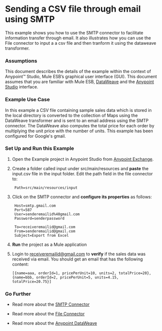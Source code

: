 # Sending a CSV file through email using SMTP


This example shows you how to use the SMTP connector to facilitate information transfer through email. It also illustrates how you can use the File connector to input a a csv file and then tranform it using the dataweave transformer.

### Assumptions

This document describes the details of the example within the context of Anypoint™ Studio, Mule ESB’s graphical user interface (GUI). This document assumes that you are familiar with Mule ESB, [DataWeave](https://developer.mulesoft.com/docs/display/current/DataWeave+Reference+Documentation) and the [Anypoint Studio](http://www.mulesoft.org/documentation/display/current/Anypoint+Studio+Essentials) interface. 

### Example Use Case

In this example a CSV file containing sample sales data which is stored in the local directory is converted to the collection of Maps using the DataWeave transformer and is sent to an email address using the SMTP connector. The DataWeave also computes the total price for each order by multiplying the unit price with the number of units. This example has been configured for Google's gmail.

### Set Up and Run this Example

1. Open the Example project in Anypoint Studio from [Anypoint Exchange](http://www.mulesoft.org/documentation/display/current/Anypoint+Exchange).

2. Create a folder called input under src/main/resources and **paste** the input.csv file in the input folder. Edit the path field in the file connector to:
    
        Path=src/main/resources/input
 

3. Click on the SMTP connector and **configure its properties** as follows:

        Host=smtp.gmail.com
        Port=587
        User=senderemailid%40gmail.com
        Password=senderpassword

        To=receiveremailid@gmail.com
        From=senderemailid@gmail.com
        Subject=Export from Excel
    
4. **Run** the project as a Mule application

5. Login to receiveremailid@gmail.com to **verify** if the sales data was received via email. You should get an email that has the following content:

       [{name=aaa, orderId=1, pricePerUnit=10, units=2, totalPrice=20}, {name=bbb, orderId=2, pricePerUnit=5, units=4.15, totalPrice=20.75}]

### Go Further

* Read more about the [SMTP Connector](http://www.mulesoft.org/documentation/display/current/SMTP+Transport+Reference)

* Read more about the [File Connector](http://www.mulesoft.org/documentation/display/current/File+Transport+Reference)

* Read more about the [Anypoint DataWeave](https://developer.mulesoft.com/docs/display/current/DataWeave+Reference+Documentation)
